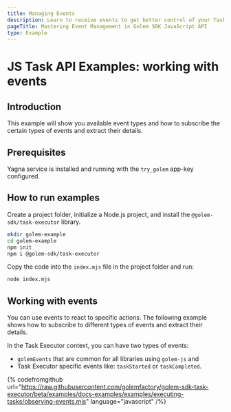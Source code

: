 ```yaml
---
title: Managing Events
description: Learn to receive events to get better control of your Tasks.
pageTitle: Mastering Event Management in Golem SDK JavaScript API
type: Example
---
```


# JS Task API Examples: working with events

## Introduction

This example will show you available event types and how to subscribe the certain types of events and extract their details.

## Prerequisites

Yagna service is installed and running with the `try_golem` app-key configured.

## How to run examples

Create a project folder, initialize a Node.js project, and install the `@golem-sdk/task-executor` library.

```bash
mkdir golem-example
cd golem-example
npm init
npm i @golem-sdk/task-executor
```

Copy the code into the `index.mjs` file in the project folder and run:

```bash
node index.mjs
```

## Working with events

You can use events to react to specific actions. The following example shows how to subscribe to different types of events and extract their details.

In the Task Executor context, you can have two types of events:

- `golemEvents` that are common for all libraries using `golem-js` and
- Task Executor specific events like: `taskStarted` or `taskCompleted`.

{% codefromgithub url="https://raw.githubusercontent.com/golemfactory/golem-sdk-task-executor/beta/examples/docs-examples/examples/executing-tasks/observing-events.mjs" language="javascript" /%}

